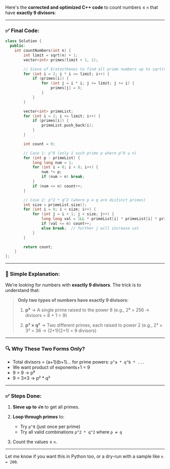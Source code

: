 Here's the **corrected and optimized C++ code** to count numbers ≤ `n` that have **exactly 9 divisors**:

---

### ✅ Final Code:

```cpp
class Solution {
  public:
    int countNumbers(int n) {
        int limit = sqrt(n) + 1;
        vector<int> primes(limit + 1, 1);

        // Sieve of Eratosthenes to find all prime numbers up to sqrt(n)
        for (int i = 2; i * i <= limit; i++) {
            if (primes[i]) {
                for (int j = i * i; j <= limit; j += i) {
                    primes[j] = 0;
                }
            }
        }

        vector<int> primeList;
        for (int i = 2; i <= limit; i++) {
            if (primes[i]) {
                primeList.push_back(i);
            }
        }

        int count = 0;

        // Case 1: p^8 (only 1 such prime p where p^8 ≤ n)
        for (int p : primeList) {
            long long num = 1;
            for (int i = 0; i < 8; i++) {
                num *= p;
                if (num > n) break;
            }
            if (num <= n) count++;
        }

        // Case 2: p^2 * q^2 (where p ≠ q are distinct primes)
        int size = primeList.size();
        for (int i = 0; i < size; i++) {
            for (int j = i + 1; j < size; j++) {
                long long val = 1LL * primeList[i] * primeList[i] * primeList[j] * primeList[j];
                if (val <= n) count++;
                else break;  // further j will increase val
            }
        }

        return count;
    }
};
```

---

### 🧠 Simple Explanation:

We're looking for numbers with **exactly 9 divisors**. The trick is to understand that:

> **Only two types of numbers have exactly 9 divisors:**
>
> 1. **p⁸** → A single prime raised to the power 8
>    (e.g., 2⁸ = 256 → divisors = 8 + 1 = 9)
>
> 2. **p² × q²** → Two different primes, each raised to power 2
>    (e.g., 2² × 3² = 36 → (2+1)(2+1) = 9 divisors)

---

### 🔍 Why These Two Forms Only?

* Total divisors = (a+1)(b+1)... for prime powers: `p^a * q^b * ...`
* We want product of exponents+1 = 9
* 9 = 9 → p⁸
* 9 = 3×3 → p² \* q²

---

### ✅ Steps Done:

1. **Sieve up to √n** to get all primes.
2. **Loop through primes** to:

   * Try `p^8` (just once per prime)
   * Try all valid combinations `p^2 * q^2` where `p ≠ q`
3. Count the values ≤ `n`.

---

Let me know if you want this in Python too, or a dry-run with a sample like `n = 200`.
